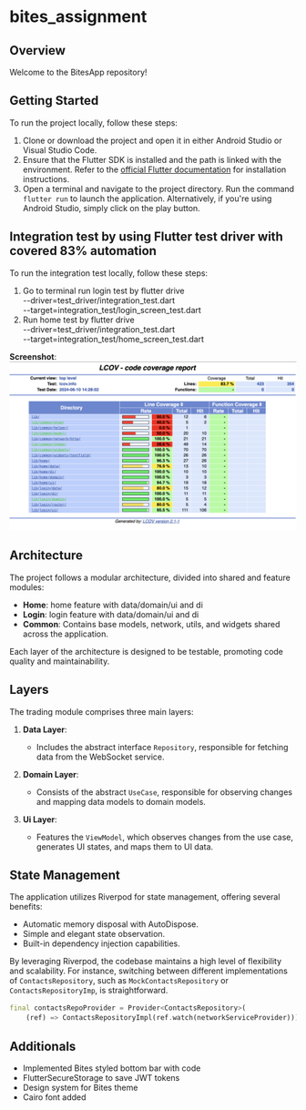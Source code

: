 # bites_assignment

## Overview

Welcome to the BitesApp repository!

## Getting Started

To run the project locally, follow these steps:

1. Clone or download the project and open it in either Android Studio or Visual Studio Code.
2. Ensure that the Flutter SDK is installed and the path is linked with the environment. Refer to the [official Flutter documentation](https://docs.flutter.dev/get-started/install) for installation instructions.
3. Open a terminal and navigate to the project directory. Run the command `flutter run` to launch the application. Alternatively, if you're using Android Studio, simply click on the play button.

## Integration test by using Flutter test driver with covered 83% automation

To run the integration test locally, follow these steps:
1. Go to terminal run login test by flutter drive \
  --driver=test_driver/integration_test.dart \
  --target=integration_test/login_screen_test.dart
2. Run home test by flutter drive \
  --driver=test_driver/integration_test.dart \
  --target=integration_test/home_screen_test.dart

**Screenshot**:  
![Coverage](screenshot/coverage_screen_shot.png)

## Architecture

The project follows a modular architecture, divided into shared and feature modules:

- **Home**: home feature with data/domain/ui and di
- **Login**: login feature with data/domain/ui and di
- **Common**: Contains base models, network, utils, and widgets shared across the application.

Each layer of the architecture is designed to be testable, promoting code quality and maintainability.

## Layers

The trading module comprises three main layers:

1. **Data Layer**:
   - Includes the abstract interface `Repository`, responsible for fetching data from the WebSocket service.

2. **Domain Layer**:
   - Consists of the abstract `UseCase`, responsible for observing changes and mapping data models to domain models.

3. **Ui Layer**:
   - Features the `ViewModel`, which observes changes from the use case, generates UI states, and maps them to UI data.

## State Management

The application utilizes Riverpod for state management, offering several benefits:

- Automatic memory disposal with AutoDispose.
- Simple and elegant state observation.
- Built-in dependency injection capabilities.

By leveraging Riverpod, the codebase maintains a high level of flexibility and scalability. For instance, switching between different implementations of `ContactsRepository`, such as `MockContactsRepository` or `ContactsRepositoryImp`, is straightforward.

```dart
final contactsRepoProvider = Provider<ContactsRepository>(
    (ref) => ContactsRepositoryImpl(ref.watch(networkServiceProvider)));
```
## Additionals
- Implemented Bites styled bottom bar with code
- FlutterSecureStorage to save JWT tokens
- Design system for Bites theme
- Cairo font added

